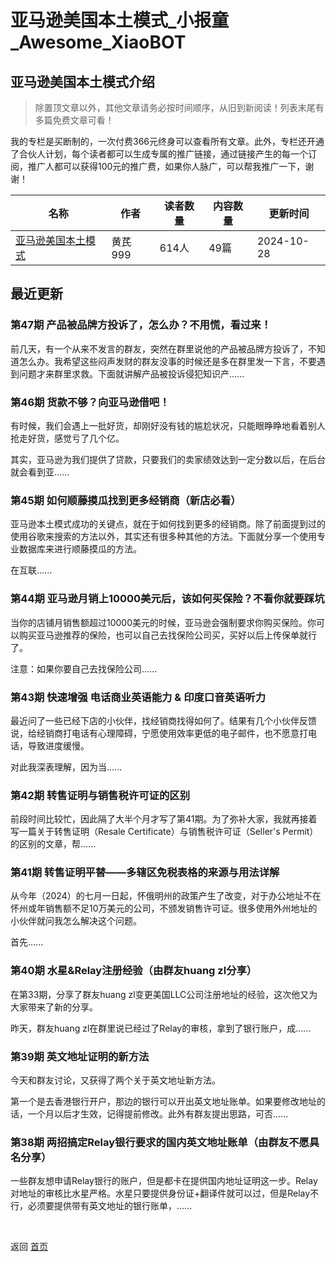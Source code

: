 # 亚马逊美国本土模式_小报童_Awesome_XiaoBOT

## 亚马逊美国本土模式介绍
> 除置顶文章以外，其他文章请务必按时间顺序，从旧到新阅读！列表末尾有多篇免费文章可看！    
    
我的专栏是买断制的，一次付费366元终身可以查看所有文章。此外，专栏还开通了合伙人计划，每个读者都可以生成专属的推广链接，通过链接产生的每一个订阅，推广人都可以获得100元的推广费，如果你人脉广，可以帮我推广一下，谢谢！  
  


|名称|作者|读者数量|内容数量|更新时间|
|---|---|---|---|---|
|[亚马逊美国本土模式](https://xiaobot.net/p/Berichman?refer=0b133df9-27dc-423b-8101-639049001c13)|黄芪999|614人|49篇|2024-10-28|

## 最近更新
### 第47期 产品被品牌方投诉了，怎么办？不用慌，看过来！

前几天，有一个从来不发言的群友，突然在群里说他的产品被品牌方投诉了，不知道怎么办。我希望这些闷声发财的群友没事的时候还是多在群里发一下言，不要遇到问题才来群里求救。下面就讲解产品被投诉侵犯知识产......

### 第46期 货款不够？向亚马逊借吧！

有时候，我们会遇上一批好货，却刚好没有钱的尴尬状况，只能眼睁睁地看着别人抢走好货，感觉亏了几个亿。

其实，亚马逊为我们提供了贷款，只要我们的卖家绩效达到一定分数以后，在后台就会看到亚......

### 第45期 如何顺藤摸瓜找到更多经销商（新店必看）

亚马逊本土模式成功的关键点，就在于如何找到更多的经销商。除了前面提到过的使用谷歌来搜索的方法以外，其实还有很多种其他的方法。下面就分享一个使用专业数据库来进行顺藤摸瓜的方法。

在互联......

### 第44期 亚马逊月销上10000美元后，该如何买保险？不看你就要踩坑

当你的店铺月销售额超过10000美元的时候，亚马逊会强制要求你购买保险。你可以购买亚马逊推荐的保险，也可以自己去找保险公司买，买好以后上传保单就行了。

注意：如果你要自己去找保险公司......

### 第43期 快速增强 电话商业英语能力 & 印度口音英语听力

最近问了一些已经下店的小伙伴，找经销商找得如何了。结果有几个小伙伴反馈说，给经销商打电话有心理障碍，宁愿使用效率更低的电子邮件，也不愿意打电话，导致进度缓慢。

对此我深表理解，因为当......

### 第42期 转售证明与销售税许可证的区别

前段时间比较忙，因此隔了大半个月才写了第41期。为了弥补大家，我就再接着写一篇关于转售证明（Resale
Certificate）与销售税许可证（Seller's Permit）的区别的文章，帮......

### 第41期 转售证明平替——多辖区免税表格的来源与用法详解

从今年（2024）的七月一日起，怀俄明州的政策产生了改变，对于办公地址不在怀州或年销售额不足10万美元的公司，不颁发销售许可证。很多使用外州地址的小伙伴就问我怎么解决这个问题。

首先......

### 第40期 水星&Relay注册经验（由群友huang zl分享）

在第33期，分享了群友huang zl变更美国LLC公司注册地址的经验，这次他又为大家带来了新的分享。

昨天，群友huang zl在群里说已经过了Relay的审核，拿到了银行账户，成......

### 第39期 英文地址证明的新方法

今天和群友讨论，又获得了两个关于英文地址新方法。

第一个是去香港银行开户，那边的银行可以开出英文地址账单。如果要修改地址的话，一个月以后才生效，记得提前修改。此外有群友提出思路，可否......

### 第38期 两招搞定Relay银行要求的国内英文地址账单（由群友不愿具名分享）

一些群友想申请Relay银行的账户，但是都卡在提供国内地址证明这一步。Relay对地址的审核比水星严格。水星只要提供身份证+翻译件就可以过，但是Relay不行，必须要提供带有英文地址的银行账单，......


<a href="https://github.com/Reno9527/awesome-xiaobot" style="color: white; text-decoration: none;">awesome-xiaobot</a>

返回 [首页](../README.md)
